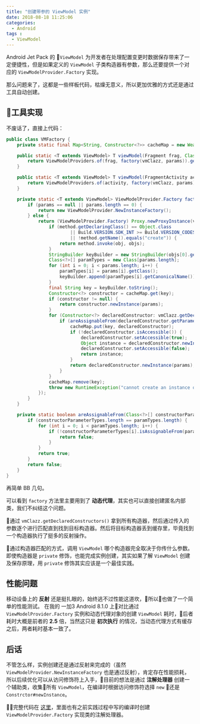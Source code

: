 ```yaml
---
title: "创建带参的 ViewModel 实例"
date: 2018-08-18 11:25:06
categories:
  - Android
tags :
  - ViewModel
---
```


Android Jet Pack 的 `ViewModel` 为开发者在处理配置变更时数据保存带来了一定便捷性，但是如果定义的 `ViewModel` 子类构造器有参数，那么还要提供一个对应的 `ViewModelProvider.Factory` 实现。
<!--more-->
那么问题来了，这都是一些样板代码，枯燥无意义，所以更加优雅的方式还是通过工具自动创建。

## 工具实现
不废话了，直接上代码：
```java
public class VMFactory {
    private static final Map<String, Constructor<?>> cacheMap = new WeakHashMap<>();

    public static <T extends ViewModel> T viewModel(Fragment frag, Class<T> vmClazz, final Object... params) {
        return ViewModelProviders.of(frag, factory(vmClazz, params)).get(vmClazz);
    }

    public static <T extends ViewModel> T viewModel(FragmentActivity activity, Class<T> vmClazz, final Object... params) {
        return ViewModelProviders.of(activity, factory(vmClazz, params)).get(vmClazz);
    }

    private static <T extends ViewModel> ViewModelProvider.Factory factory(Class<T> vmClazz, final Object... params) {
        if (params == null || params.length == 0) {
            return new ViewModelProvider.NewInstanceFactory();
        } else {
            return (ViewModelProvider.Factory) Proxy.newProxyInstance(vmClazz.getClassLoader(), new Class[]{ViewModelProvider.Factory.class}, (obj, method, objs) -> {
                if (method.getDeclaringClass() == Object.class
                        || Build.VERSION.SDK_INT >= Build.VERSION_CODES.N && method.isDefault()
                        || !method.getName().equals("create")) {
                    return method.invoke(obj, objs);
                }
                StringBuilder keyBuilder = new StringBuilder(objs[0].getClass().getCanonicalName());
                Class<?>[] paramTypes = new Class[params.length];
                for (int i = 0; i < params.length; i++) {
                    paramTypes[i] = params[i].getClass();
                    keyBuilder.append(paramTypes[i].getCanonicalName());
                }
                final String key = keyBuilder.toString();
                Constructor<?> constructor = cacheMap.get(key);
                if (constructor != null) {
                    return constructor.newInstance(params);
                }
                for (Constructor<?> declaredConstructor: vmClazz.getDeclaredConstructors()) {
                    if (areAssignableFrom(declaredConstructor.getParameterTypes(), paramTypes)) {
                        cacheMap.put(key, declaredConstructor);
                        if (!declaredConstructor.isAccessible()) {
                            declaredConstructor.setAccessible(true);
                            Object instance = declaredConstructor.newInstance(params);
                            declaredConstructor.setAccessible(false);
                            return instance;
                        }
                        return declaredConstructor.newInstance(params);
                    }
                }
                cacheMap.remove(key);
                throw new RuntimeException("cannot create an instance of " + vmClazz.getCanonicalName() + " with params: " + Arrays.asList(paramTypes).toString());
            });
        }
    }

    private static boolean areAssignableFrom(Class<?>[] constructorParameterTypes, Class<?>[] paramTypes) {
        if (constructorParameterTypes.length == paramTypes.length) {
            for (int i = 0; i < paramTypes.length; i++) {
                if (!constructorParameterTypes[i].isAssignableFrom(paramTypes[i])) {
                    return false;
                }
            }
            return true;
        }
        return false;
    }
}
```

再简单 BB 几句。

可以看到 `factory` 方法里主要用到了 **动态代理**，其实也可以直接创建匿名内部类，我们不纠结这个问题。

通过 `vmClazz.getDeclaredConstructors()` 拿到所有构造器，然后通过传入的参数逐个进行匹配直到找到目标构造器。然后将目标构造器丢到缓存里，毕竟找到一个构造器执行了挺多的反射操作。

通过构造器匹配的方式，调用 `ViewModel` 哪个构造器完全取决于你传什么参数。即使构造器是 `private` 修饰，也能完成实例创建，其实如果了解 `ViewModel` 创建及保存原理，用 `private` 修饰其实应该是一个最佳实践。


## 性能问题
移动设备上的 **反射** 还是挺扎眼的，始终逃不过性能这道坎，所以也做了一个简单的性能测试。
在我的 一加3 Android 8.1.0 上对比通过 `ViewModelProvider.Factory` 实例和动态代理对象的创建 `ViewModel` 耗时，后者耗时大概是前者的 **2.5** 倍，当然这只是 **初次执行** 的情况，当动态代理方式有缓存之后，两者耗时基本一致了。

## 后话
不管怎么样，实例创建还是通过反射来完成的（虽然 `ViewModelProvider.NewInstanceFactory` 也是通过反射），肯定存在性能损耗，所以后续优化可以从访问修饰符上入手，目前的想法是通过 **注解处理器** 创建一个辅助类，收集所有 `ViewModel`，在编译时根据访问修饰符选择 `new` 还是 `Constrctor#newInstance`。


完整代码在 [这里](https://github.com/dashMrl/AutoVM)，里面也有之前实践过程中写的编译时创建 `ViewModelProvider.Factory` 实现类的注解处理器。
